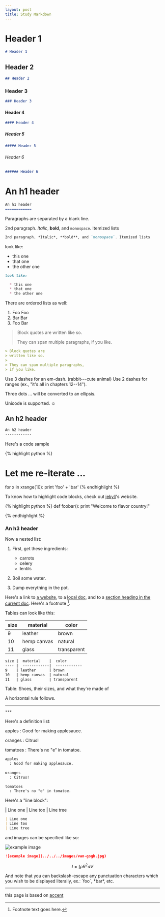 ```yaml
---
layout: post
title: Study Markdown
---
```


# Header 1
```markdown
# Header 1
```

## Header 2
```markdown
## Header 2
```

### Header 3
```markdown
### Header 3
```

#### Header 4
```markdown
#### Header 4
```

##### Header 5
```markdown
##### Header 5
```

###### Header 6
```markdown
###### Header 6
```

An h1 header
============
```markdown
An h1 header
============
```

Paragraphs are separated by a blank line.

2nd paragraph. *Italic*, **bold**, and `monospace`. Itemized lists

```markdown
2nd paragraph. *Italic*, **bold**, and `monospace`. Itemized lists
```

look like:

  * this one
  * that one
  * the other one
  
```markdown
look like:

  * this one
  * that one
  * the other one
```    

There are ordered lists as well:

1. Foo Foo
2. Bar Bar
3. Foo Bar

> Block quotes are
> written like so.
>
> They can span multiple paragraphs,
> if you like.

```markdown
> Block quotes are
> written like so.
>
> They can span multiple paragraphs,
> if you like.
```

Use 3 dashes for an em-dash. (rabbit---cute animal) Use 2 dashes for ranges (ex., "it's all
in chapters 12--14").

Three dots ... will be converted to an ellipsis.

Unicode is supported. ☺


An h2 header
------------

```markdown
An h2 header
------------
```

Here's a code sample

{% highlight python %}
# Let me re-iterate ...
for x in xrange(10):
    print 'foo' + 'bar'
{% endhighlight %}

To know how to highlight code blocks, check out [jekyll](http://jekyllrb.com/docs/templates/#code-snippet-highlighting)'s website.

{% highlight python %}
def foobar():
    print "Welcome to flavor country!"

{% endhighlight %}

### An h3 header ###

Now a nested list:

 1. First, get these ingredients:

    * carrots
    * celery
    * lentils
    

 2. Boil some water.

 3. Dump everything in the pot.

Here's a link to [a website](http://foo.bar), 
to a [local doc](local-doc.html), 
and to a [section heading in the current doc](#an-h2-header). 
Here's a footnote [^1].

[^1]: Footnote text goes here.

Tables can look like this:

size |  material    |  color
---- |  ------------|  ------------
9    | leather      | brown
10   | hemp canvas  | natural
11   | glass        | transparent


```markdown
size |  material    |  color
---- |  ------------|  ------------
9    | leather      | brown
10   | hemp canvas  | natural
11   | glass        | transparent
```

Table: Shoes, their sizes, and what they're made of

A horizontal rule follows.

***

``` markdown
***
```

Here's a definition list:

apples
  : Good for making applesauce.
  
oranges
  : Citrus!
  
tomatoes
  : There's no "e" in tomatoe.
  
```markdown
apples
  : Good for making applesauce.
  
oranges
  : Citrus!
  
tomatoes
  : There's no "e" in tomatoe.
```    

Here's a "line block":

| Line one
| Line too
| Line tree


```markdown
| Line one
| Line too
| Line tree
```

and images can be specified like so:

![example image](../../../images/van-gogh.jpg)

```markdown
![example image](../../../images/van-gogh.jpg)
```

$$I = \int \rho R^{2} dV$$

And note that you can backslash-escape any punctuation characters
which you wish to be displayed literally, ex.: \`foo\`, \*bar\*, etc.


***

this page is based on [accent](https://github.com/bk2dcradle/accent)